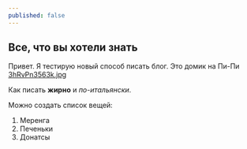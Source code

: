 ```yaml
---
published: false
---
```


## Все, что вы хотели знать
Привет. Я тестирую новый способ писать блог. 
Это домик на Пи-Пи [3hRvPn3563k.jpg]({{site.baseurl}}/_posts/3hRvPn3563k.jpg)

Как писать **жирно** и _по-итальянски_.

Можно создать список вещей:
1. Меренга
2. Печеньки
3. Донатсы




